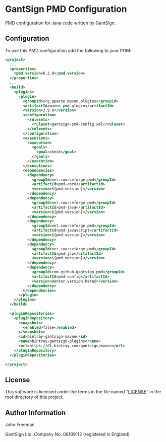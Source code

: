 # GantSign PMD Configuration

PMD configuration for Java code written by GantSign.

## Configuration

To use this PMD configuration add the following to your POM:

```xml
<project>
  ...
  <properties>
    <pmd.version>6.2.0</pmd.version>
  </properties>
  ...
  <build>
    <plugins>
      <plugin>
        <groupId>org.apache.maven.plugins</groupId>
        <artifactId>maven-pmd-plugin</artifactId>
        <version>3.9.0</version>
        <configuration>
          <rulesets>
            <ruleset>gantsign-pmd-config.xml</ruleset>
          </rulesets>
        </configuration>
        <executions>
          <execution>
            <goals>
              <goal>check</goal>
            </goals>
          </execution>
        </executions>
        <dependencies>
          <dependency>
            <groupId>net.sourceforge.pmd</groupId>
            <artifactId>pmd-core</artifactId>
            <version>${pmd.version}</version>
          </dependency>
          <dependency>
            <groupId>net.sourceforge.pmd</groupId>
            <artifactId>pmd-java</artifactId>
            <version>${pmd.version}</version>
          </dependency>
          <dependency>
            <groupId>net.sourceforge.pmd</groupId>
            <artifactId>pmd-javascript</artifactId>
            <version>${pmd.version}</version>
          </dependency>
          <dependency>
            <groupId>net.sourceforge.pmd</groupId>
            <artifactId>pmd-jsp</artifactId>
            <version>${pmd.version}</version>
          </dependency>
          <dependency>
            <groupId>com.github.gantsign.pmd</groupId>
            <artifactId>pmd-config</artifactId>
            <version>@enter.version.here@</version>
          </dependency>
        </dependencies>
      </plugin>
    </plugins>
  </build>
  ...
  <pluginRepositories>
    <pluginRepository>
      <snapshots>
        <enabled>false</enabled>
      </snapshots>
      <id>bintray-gantsign-maven</id>
      <name>bintray-gantsign-plugins</name>
      <url>https://dl.bintray.com/gantsign/maven</url>
    </pluginRepository>
  </pluginRepositories>
  ...
</project>
```

## License

This software is licensed under the terms in the file named "[LICENSE](LICENSE)"
in the root directory of this project.

## Author Information

John Freeman

GantSign Ltd.
Company No. 06109112 (registered in England)
